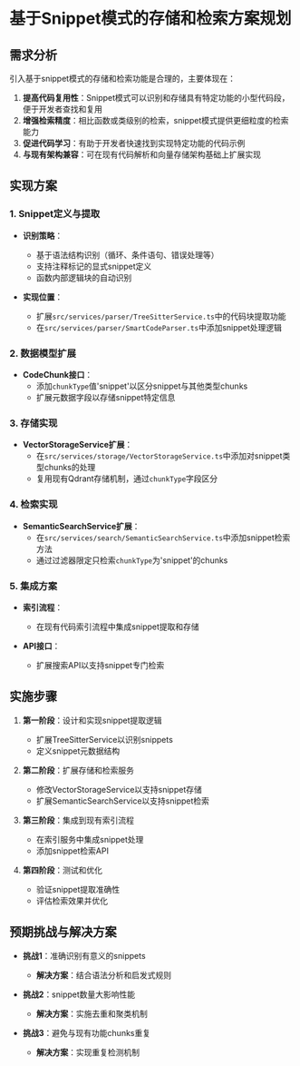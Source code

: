 # 基于Snippet模式的存储和检索方案规划

## 需求分析

引入基于snippet模式的存储和检索功能是合理的，主要体现在：

1. **提高代码复用性**：Snippet模式可以识别和存储具有特定功能的小型代码段，便于开发者查找和复用
2. **增强检索精度**：相比函数或类级别的检索，snippet模式提供更细粒度的检索能力
3. **促进代码学习**：有助于开发者快速找到实现特定功能的代码示例
4. **与现有架构兼容**：可在现有代码解析和向量存储架构基础上扩展实现

## 实现方案

### 1. Snippet定义与提取

- **识别策略**：
  - 基于语法结构识别（循环、条件语句、错误处理等）
  - 支持注释标记的显式snippet定义
  - 函数内部逻辑块的自动识别

- **实现位置**：
  - 扩展`src/services/parser/TreeSitterService.ts`中的代码块提取功能
  - 在`src/services/parser/SmartCodeParser.ts`中添加snippet处理逻辑

### 2. 数据模型扩展

- **CodeChunk接口**：
  - 添加`chunkType`值'snippet'以区分snippet与其他类型chunks
  - 扩展元数据字段以存储snippet特定信息

### 3. 存储实现

- **VectorStorageService扩展**：
  - 在`src/services/storage/VectorStorageService.ts`中添加对snippet类型chunks的处理
  - 复用现有Qdrant存储机制，通过`chunkType`字段区分

### 4. 检索实现

- **SemanticSearchService扩展**：
  - 在`src/services/search/SemanticSearchService.ts`中添加snippet检索方法
  - 通过过滤器限定只检索`chunkType`为'snippet'的chunks

### 5. 集成方案

- **索引流程**：
  - 在现有代码索引流程中集成snippet提取和存储
  
- **API接口**：
  - 扩展搜索API以支持snippet专门检索

## 实施步骤

1. **第一阶段**：设计和实现snippet提取逻辑
   - 扩展TreeSitterService以识别snippets
   - 定义snippet元数据结构

2. **第二阶段**：扩展存储和检索服务
   - 修改VectorStorageService以支持snippet存储
   - 扩展SemanticSearchService以支持snippet检索

3. **第三阶段**：集成到现有索引流程
   - 在索引服务中集成snippet处理
   - 添加snippet检索API

4. **第四阶段**：测试和优化
   - 验证snippet提取准确性
   - 评估检索效果并优化

## 预期挑战与解决方案

- **挑战1**：准确识别有意义的snippets
  - **解决方案**：结合语法分析和启发式规则

- **挑战2**：snippet数量大影响性能
  - **解决方案**：实施去重和聚类机制

- **挑战3**：避免与现有功能chunks重复
  - **解决方案**：实现重复检测机制